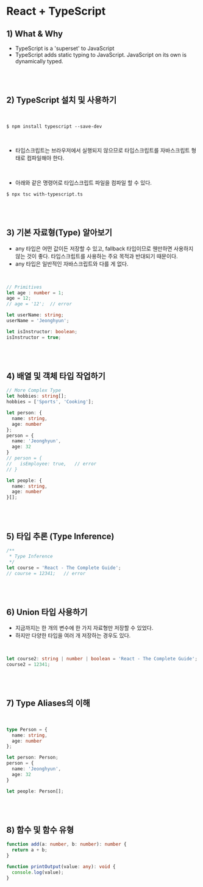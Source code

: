 # React + TypeScript

## 1) What & Why
-   TypeScript is a 'superset' to JavaScript
-   TypeScript adds static typing to JavaScript. JavaScript on its own is dynamically typed. 

<br><br>

## 2) TypeScript 설치 및 사용하기

<br>

```
$ npm install typescript --save-dev
```

<br>

-   타입스크립트는 브라우저에서 실행되지 않으므로 타입스크립트를 자바스크립트 형태로 컴파일해야 한다.

<br>

-   아래와 같은 명령어로 타입스크립트 파일을 컴파일 할 수 있다.

```
$ npx tsc with-typescript.ts
```

<br><br>

## 3) 기본 자료형(Type) 알아보기

-   any 타입은 어떤 값이든 저장할 수 있고, fallback 타입이므로 웬만하면 사용하지 않는 것이 좋다. 타입스크립트를 사용하는 주요 목적과 반대되기 때문이다. 
-   any 타입은 일반적인 자바스크립트와 다를 게 없다. 

<br>

```typescript
// Primitives
let age : number = 1;
age = 12;
// age = '12';  // error

let userName: string;
userName = 'Jeonghyun';

let isInstructor: boolean;
isInstructor = true;
```

<br><br>

## 4) 배열 및 객체 타입 작업하기

```typescript
// More Complex Type
let hobbies: string[];
hobbies = ['Sports', 'Cooking'];

let person: {
  name: string, 
  age: number
};
person = {
  name: 'Jeonghyun',
  age: 32
}
// person = {
//   isEmployee: true,   // error
// }

let people: {
  name: string, 
  age: number
}[];

```

<br><br>

## 5) 타입 추론 (Type Inference)

```typescript
/**
 * Type Inference
 */
let course = 'React - The Complete Guide';
// course = 12341;   // error
```


<br><br>

## 6) Union 타입 사용하기
-   지금까지는 한 개의 변수에 한 가지 자료형만 저장할 수 있었다. 
-   하지만 다양한 타입을 여러 개 저장하는 경우도 있다.

<br>

```typescript
let course2: string | number | boolean = 'React - The Complete Guide';
course2 = 12341;
```

<br><br>

## 7) Type Aliases의 이해

<br>

```typescript
type Person = {
  name: string, 
  age: number
};

let person: Person;
person = {
  name: 'Jeonghyun',
  age: 32
}

let people: Person[];
```

<br><br>

## 8) 함수 및 함수 유형

```typescript
function add(a: number, b: number): number {
  return a + b;
}

function printOutput(value: any): void {
  console.log(value);
}
```
